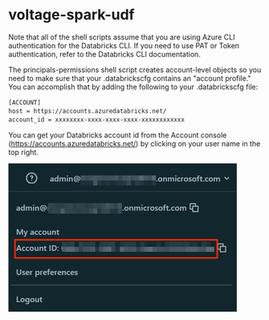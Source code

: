 # voltage-spark-udf

Note that all of the shell scripts assume that you are using Azure CLI authentication for the Databricks CLI. If you need to use PAT or Token authentication, refer to the Databricks CLI documentation. 

The principals-permissions shell script creates account-level objects so you need to make sure that your .databrickscfg contains an "account profile." You can accomplish that by adding the following to your .databrickscfg file:

```bash
[ACCOUNT]
host = https://accounts.azuredatabricks.net/
account_id = xxxxxxxx-xxxx-xxxx-xxxx-xxxxxxxxxxxx
```
You can get your Databricks account id from the Account console (https://accounts.azuredatabricks.net/) by clicking on your user name in the top right.

![Account Id](docs/account-id.png)
